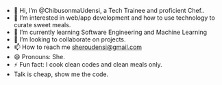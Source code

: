 - 👋 Hi, I’m @ChibusonmaUdensi, a Tech Trainee and proficient Chef..
- 👀 I’m interested in web/app development and how to use technology to curate sweet meals.
- 🌱 I’m currently learning Software Engineering and Machine Learning
- 💞️ I’m looking to collaborate on projects.
- 📫 How to reach me sheroudensi@gmail.com
- 😄 Pronouns: She.
- ⚡ Fun fact: I cook clean codes and clean meals only.
- Talk is cheap, show me the code.

<!---
ChibusonmaUdensi/ChibusonmaUdensi is a ✨ special ✨ repository because its `README.md` (this file) appears on your GitHub profile.
You can click the Preview link to take a look at your changes.
--->

